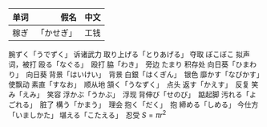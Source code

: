 |单词|假名|中文|
|:--------|---------:|:-------:|
|稼ぎ|「かせぎ」|工钱|

腕ずく「うでずく」 诉诸武力
取り上げる「とりあげる」 夺取
ぼこぼこ 拟声词，被打
殴る「なぐる」　殴打
脇「わき」　旁边
たまり 积存处
向日葵「ひまわり」　向日葵
背景「はいけい」　背景
白銀「はくぎん」　银色
靡かす「なびかす」　使飘动
素直「すなお」　顺从地
頷く「うなずく」　点头
返す「かえす」　反复
笑み「えみ」　笑容
浮かぶ「うかぶ」　浮现
背伸び「せのび」　踮起脚
汚れる「よごれる」　脏了
構う「かまう」　理会
抱く「だく」　抱
締める「しめる」
今仕方「いましかた」
堪える「こたえる」　忍受
$S=\pi r^2$
